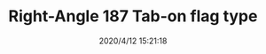 ﻿---
layout: post 
title: Right-Angle 187 Tab-on flag type
tags: FA 187
categories: housing-terminal
overview: Right-Angle 187 Tab-on flag type
series: 
part_number: 187-202
thumb_img: static/202004/318-thumb-20200412232837.jpg
small_img: static/202004/318-20200412232837.jpg
date: 2020/4/12 15:21:18
---




